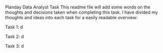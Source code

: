 Planday Data Analyst Task
This readme file will add some words on the thoughts and decisions taken when completing this task. I have divided my thoughts and ideas into each task for a easily readable overview:

Task 1:
d

Task 2:
d

Task 3:
d

